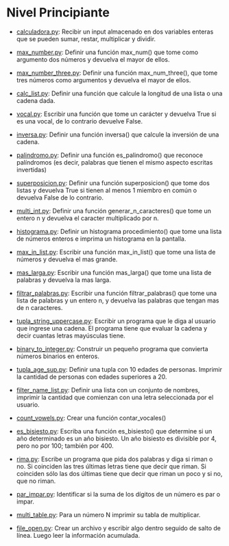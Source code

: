 # Nivel Principiante
- [calculadora.py](calculadora.py): Recibir un input almacenado en dos variables enteras que se pueden sumar, restar, multiplicar y dividir. 


- [max_number.py](max_number.py): Definir una función max_num() que tome como argumento dos números y devuelva el mayor de ellos. 


- [max_number_three.py](max_number_three.py): Definir una función max_num_three(), que tome tres números como argumentos y devuelva el mayor de ellos.


- [calc_list.py](calc_list.py): Definir una función que calcule la longitud de una lista o una cadena dada. 


- [vocal.py](vocal.py): Escribir una función que tome un carácter y devuelva True si es una vocal, de lo contrario devuelve False. 


- [inversa.py](inversa.py): Definir una función inversa() que calcule la inversión de una cadena. 


- [palindromo.py](palindromo.py): Definir una función es_palindromo() que reconoce palíndromos (es decir, palabras que tienen el mismo aspecto escritas invertidas) 


- [superposicion.py](superposicion.py): Definir una función superposicion() que tome dos listas y devuelva True si tienen al menos 1 miembro en común o devuelva False de lo contrario.


- [multi_int.py](multi_int.py): Definir una función generar_n_caracteres() que tome un entero n y devuelva el caracter multiplicado por n.


- [histograma.py](histograma.py): Definir un histograma procedimiento() que tome una lista de números enteros e imprima un histograma en la pantalla.


- [max_in_list.py](max_in_list.py): Escribir una función max_in_list() que tome una lista de números y devuelva el mas grande.


- [mas_larga.py](mas_larga.py): Escribir una función mas_larga() que tome una lista de palabras y devuelva la mas larga.


- [filtrar_palabras.py](filtrar_palabras.py): Escribir una función filtrar_palabras() que tome una lista de palabras y un entero n, y devuelva las palabras que tengan mas de n caracteres.


- [tupla_string_uppercase.py](tupla_string_uppercase.py): Escribir un programa que le diga al usuario que ingrese una cadena. El programa tiene que evaluar la cadena y decir cuantas letras mayúsculas tiene.


- [binary_to_integer.py](binary_to_integer.py): Construir un pequeño programa que convierta números binarios en enteros.


- [tupla_age_sup.py](tupla_age_sup.py): Definir una tupla con 10 edades de personas. Imprimir la cantidad de personas con edades superiores a 20.


- [filter_name_list.py](filter_name_list.py): Definir una lista con un conjunto de nombres, imprimir la cantidad que comienzan con una letra seleccionada por el usuario.


- [count_vowels.py](count_vowels.py): Crear una función contar_vocales()


- [es_bisiesto.py](es_bisiesto.py): Escriba una función es_bisiesto() que determine si un año determinado es un año bisiesto. Un año bisiesto es divisible por 4, pero no por 100; también por 400.


- [rima.py](rima.py): Escribe un programa que pida dos palabras y diga si riman o no. Si coinciden las tres últimas letras tiene que decir que riman. Si coinciden sólo las dos últimas tiene que decir que riman un poco y si no, que no riman.


- [par_impar.py](par_impar.py): Identificar si la suma de los dígitos de un número es par o impar.


- [multi_table.py](multi_table.py): Para un número N imprimir su tabla de multiplicar.


- [file_open.py](file_open.py): Crear un archivo y escribir algo dentro seguido de salto de línea. Luego leer la información acumulada.